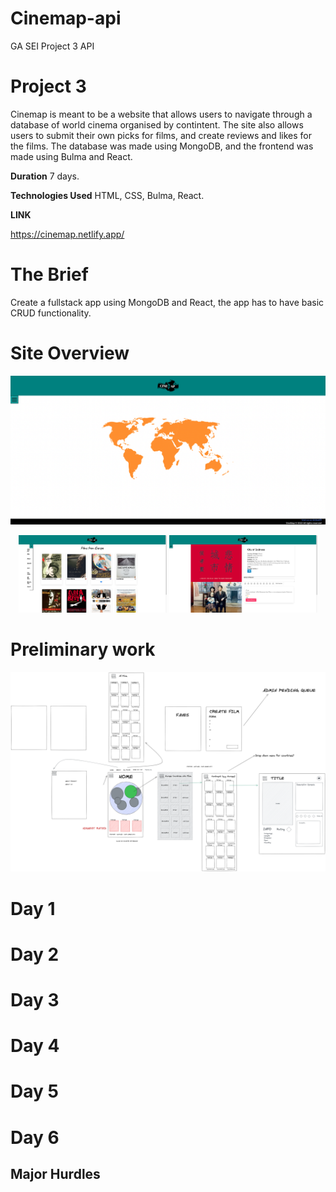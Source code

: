 # Cinemap-api

GA SEI Project 3 API

# Project 3

Cinemap is meant to be a website that allows users to navigate through a database of world cinema organised by contintent. The site also allows users to submit their own picks for films, and create reviews and likes for the films. The database was made using MongoDB, and the frontend was made using Bulma and React.

**Duration** 7 days.

**Technologies Used** HTML, CSS, Bulma, React.

**LINK**

https://cinemap.netlify.app/

# The Brief

Create a fullstack app using MongoDB and React, the app has to have basic CRUD functionality.

# Site Overview

<p>
<img src="./assets/cinemap-home.png" />
</p>

<p align="center">
<img src="./assets/cinemap-continent.png" width = "47%" />
<img src="./assets/cinemap-film.png" width="47%"/>
</p>

# Preliminary work

<p>
<img src="./assets/cinemap-excalidraw.png" />
</p>

# Day 1

# Day 2

# Day 3

# Day 4

# Day 5

# Day 6

## Major Hurdles
